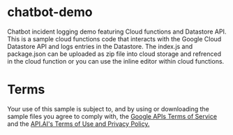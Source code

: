 # chatbot-demo
Chatbot incident logging demo featuring Cloud functions and Datastore API.
This is a sample cloud functions code that interacts with the Google Cloud Datastore API and logs entries in the Datastore. 
The index.js and package.json can be uploaded as zip file into cloud storage and refrenced in the cloud function or you can use the inline editor within cloud functions.

# Terms
Your use of this sample is subject to, and by using or downloading the sample files you agree to comply with, the [Google APIs Terms of Service](https://developers.google.com/terms/) and the [API.AI's Terms of Use and Privacy Policy.](
https://api.ai/terms-and-privacy)
